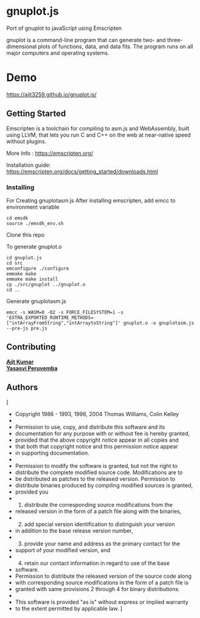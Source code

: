 # gnuplot.js

Port of gnuplot to javaScript using Emscripten

gnuplot is a command-line program that can generate two- and three-dimensional plots of functions, data, and data fits. The program runs on all major computers and operating systems.

# Demo
https://ajit3259.github.io/gnuplot.js/

## Getting Started

Emscripten is a toolchain for compiling to asm.js and WebAssembly, built using LLVM, that lets you run C and C++ on the web at near-native speed without plugins.

More Info : https://emscripten.org/

Installation guide: https://emscripten.org/docs/getting_started/downloads.html


### Installing

For Creating gnuplotasm.js
After installing emscripten, add emcc to environment variable

```
cd emsdk
source ./emsdk_env.sh
```

Clone this repo

To generate gnuplot.o
```
cd gnuplot.js
cd src
emconfigure ./configure
emmake make
emmake make install
cp ./src/gnuplot ../gnuplot.o
cd ..
```

Generate gnuplotasm.js

```
emcc -s WASM=0 -O2 -s FORCE_FILESYSTEM=1 -s 'EXTRA_EXPORTED_RUNTIME_METHODS=["intArrayFromString","intArraytoString"]' gnuplot.o -o gnuplotasm.js --pre-js pre.js
```

## Contributing

<a href="https://github.com/ajit3259/"><b>Ajit Kumar</b></a><br>
<a href="https://github.com/YasasviPeruvemba/"><b>Yasasvi Peruvemba</b></a>

## Authors

[
 * Copyright 1986 - 1993, 1998, 2004   Thomas Williams, Colin Kelley
 *
 * Permission to use, copy, and distribute this software and its
 * documentation for any purpose with or without fee is hereby granted,
 * provided that the above copyright notice appear in all copies and
 * that both that copyright notice and this permission notice appear
 * in supporting documentation.
 *
 * Permission to modify the software is granted, but not the right to
 * distribute the complete modified source code.  Modifications are to
 * be distributed as patches to the released version.  Permission to
 * distribute binaries produced by compiling modified sources is granted,
 * provided you
 *   1. distribute the corresponding source modifications from the
 *    released version in the form of a patch file along with the binaries,
 *   2. add special version identification to distinguish your version
 *    in addition to the base release version number,
 *   3. provide your name and address as the primary contact for the
 *    support of your modified version, and
 *   4. retain our contact information in regard to use of the base
 *    software.
 * Permission to distribute the released version of the source code along
 * with corresponding source modifications in the form of a patch file is
 * granted with same provisions 2 through 4 for binary distributions.
 *
 * This software is provided "as is" without express or implied warranty
 * to the extent permitted by applicable law.
]
